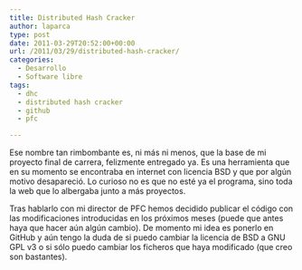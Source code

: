 ```yaml
---
title: Distributed Hash Cracker
author: laparca
type: post
date: 2011-03-29T20:52:00+00:00
url: /2011/03/29/distributed-hash-cracker/
categories:
  - Desarrollo
  - Software libre
tags:
  - dhc
  - distributed hash cracker
  - github
  - pfc

---
```

Ese nombre tan rimbombante es, ni más ni menos, que la base de mi proyecto final de carrera, felizmente entregado ya. Es una herramienta que en su momento se encontraba en internet con licencia BSD y que por algún motivo desapareció. Lo curioso no es que no esté ya el programa, sino toda la web que lo albergaba junto a más proyectos.

Tras hablarlo con mi director de PFC hemos decidido publicar el código con las modificaciones introducidas en los próximos meses (puede que antes haya que hacer aún algún cambio). De momento mi idea es ponerlo en GitHub y aún tengo la duda de si puedo cambiar la licencia de BSD a GNU GPL v3 o si sólo puedo cambiar los ficheros que haya modificado (que creo son bastantes).